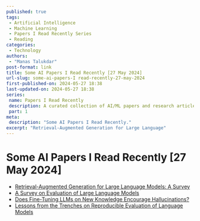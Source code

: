 ```yaml
---
published: true
tags:
 - Artificial Intelligence
 - Machine Learning
 - Papers I Read Recently Series
 - Reading
categories:
 - Technology
authors:
 - "Manas Talukdar"
post-format: link
title: Some AI Papers I Read Recently [27 May 2024]
url-slug: some-ai-papers-I read-recently-27-may-2024
first-published-on: 2024-05-27 18:38
last-updated-on: 2024-05-27 18:38
series:
 name: Papers I Read Recently
 description: A curated collection of AI/ML papers and research articles I've been reading and found interesting
 part: 1
meta:
 description: "Some AI Papers I Read Recently."
excerpt: "Retrieval-Augmented Generation for Large Language"
---
```


# Some AI Papers I Read Recently [27 May 2024]

- [Retrieval-Augmented Generation for Large Language Models: A Survey](https://arxiv.org/abs/2312.10997v1)
- [A Survey on Evaluation of Large Language Models](https://arxiv.org/abs/2307.03109)
- [Does Fine-Tuning LLMs on New Knowledge Encourage Hallucinations?](https://arxiv.org/abs/2405.05904)
- [Lessons from the Trenches on Reproducible Evaluation of Language Models](https://arxiv.org/abs/2405.14782)
